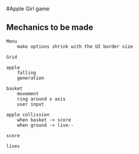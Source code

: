 #Apple Girl game

## Mechanics to be made
```
Menu
    make options shrink with the UI border size

Grid

apple
    falling
    generation

basket
    movement
    ring around x axis
    user input

apple collission
    when basket -> score
    when ground -> live--

score

lives
```